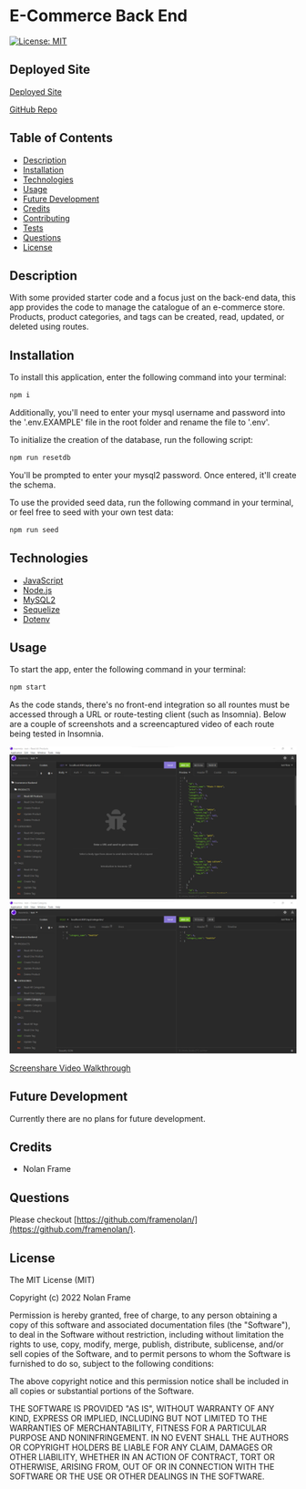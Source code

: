 # E-Commerce Back End

[![License: MIT](https://img.shields.io/badge/License-MIT-yellow.svg)](https://opensource.org/licenses/MIT)

## Deployed Site

[Deployed Site]( https://enigmatic-tor-94718.herokuapp.com/)

[GitHub Repo](https://github.com/framenolan/ecommerce-backend)

## Table of Contents
* [Description](#description)
* [Installation](#installation)
* [Technologies](#technologies)
* [Usage](#usage)
* [Future Development](#future-development)
* [Credits](#credits)
* [Contributing](#contributing)
* [Tests](#tests)
* [Questions](#questions)
* [License](#license)

## Description

With some provided starter code and a focus just on the back-end data, this app provides the code to manage the catalogue of an e-commerce store. Products, product categories, and tags can be created, read, updated, or deleted using routes.

## Installation

To install this application, enter the following command into your terminal:

```md
npm i
```

Additionally, you'll need to enter your mysql username and password into the '.env.EXAMPLE' file in the root folder and rename the file to '.env'.

To initialize the creation of the database, run the following script:

```md
npm run resetdb
```

You'll be prompted to enter your mysql2 password. Once entered, it'll create the schema.

To use the provided seed data, run the following command in your terminal, or feel free to seed with your own test data:

```md
npm run seed
```


## Technologies

- [JavaScript](https://developer.mozilla.org/en-US/docs/Web/JavaScript)
- [Node.js](https://nodejs.org/)
- [MySQL2](https://www.npmjs.com/package/mysql2)
- [Sequelize](https://www.npmjs.com/package/sequelize)
- [Dotenv](https://www.npmjs.com/package/dotenv)


## Usage

To start the app, enter the following command in your terminal:

```md
npm start
```

As the code stands, there's no front-end integration so all rountes must be accessed through a URL or route-testing client (such as Insomnia). Below are a couple of screenshots and a screencaptured video of each route being tested in Insomnia.

![screenshot of Get All Products route](./Assets/Get-All-Products.png)
![screenshot of Create Category route](./Assets/Create-Category.png)

[Screenshare Video Walkthrough](https://drive.google.com/file/d/12WO1awL6CDBrN0yedtAn35PcNTpU_keh/view)

## Future Development

Currently there are no plans for future development.

## Credits

- Nolan Frame

## Questions

Please checkout [https://github.com/framenolan/](https://github.com/framenolan/).

## License

The MIT License (MIT)

Copyright (c) 2022 Nolan Frame

Permission is hereby granted, free of charge, to any person obtaining a copy of this software and associated documentation files (the "Software"), to deal in the Software without restriction, including without limitation the rights to use, copy, modify, merge, publish, distribute, sublicense, and/or sell copies of the Software, and to permit persons to whom the Software is furnished to do so, subject to the following conditions:

The above copyright notice and this permission notice shall be included in all copies or substantial portions of the Software.

THE SOFTWARE IS PROVIDED "AS IS", WITHOUT WARRANTY OF ANY KIND, EXPRESS OR IMPLIED, INCLUDING BUT NOT LIMITED TO THE WARRANTIES OF MERCHANTABILITY, FITNESS FOR A PARTICULAR PURPOSE AND NONINFRINGEMENT. IN NO EVENT SHALL THE AUTHORS OR COPYRIGHT HOLDERS BE LIABLE FOR ANY CLAIM, DAMAGES OR OTHER LIABILITY, WHETHER IN AN ACTION OF CONTRACT, TORT OR OTHERWISE, ARISING FROM, OUT OF OR IN CONNECTION WITH THE SOFTWARE OR THE USE OR OTHER DEALINGS IN THE SOFTWARE.
